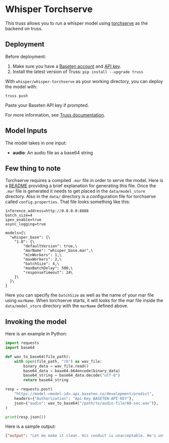 # Whisper Torchserve

This truss allows you to run a whisper model using [torchserve](https://pytorch.org/serve/) as the backend on truss.


## Deployment

Before deployment:

1. Make sure you have a [Baseten account](https://app.baseten.co/signup) and [API key](https://app.baseten.co/settings/account/api_keys).
2. Install the latest version of Truss: `pip install --upgrade truss`

With `whisper/whisper-torchserve` as your working directory, you can deploy the model with:

```
truss push
```

Paste your Baseten API key if prompted.

For more information, see [Truss documentation](https://truss.baseten.co).

## Model Inputs

The model takes in one input:
- __audio__: An audio file as a base64 string

## Few thing to note
Torchserve requires a compiled `.mar` file in order to serve the model. Here is a [README](https://github.com/pytorch/serve/blob/master/model-archiver/README.md) providing a brief explanation for generating this file. Once the `.mar` file is generated it needs to get placed in the `data/model_store` directory. Also in the `data/` directory is a configuration file for torchserve called `config.properties`. That file looks something like this:

```
inference_address=http://0.0.0.0:8888
batch_size=4
ipex_enable=true
async_logging=true

models={\
  "whisper_base": {\
    "1.0": {\
        "defaultVersion": true,\
        "marName": "whisper_base.mar",\
        "minWorkers": 1,\
        "maxWorkers": 2,\
        "batchSize": 4,\
        "maxBatchDelay": 500,\
        "responseTimeout": 24\
    }\
  }\
}
```

Here you can specify the `batchSize` as well as the name of your mar file using `marName`. When torchserve starts, it will looks for the mar file inside the `data/model_store` directory with the `marName` defined above.

## Invoking the model

Here is an example in Python:

```python
import requests
import base64

def wav_to_base64(file_path):
    with open(file_path, "rb") as wav_file:
        binary_data = wav_file.read()
        base64_data = base64.b64encode(binary_data)
        base64_string = base64_data.decode("utf-8")
        return base64_string

resp = requests.post(
    "https://model-<model-id>.api.baseten.co/development/predict",
    headers={"Authorization": "Api-Key BASETEN-API-KEY"},
    json={"audio": wav_to_base64("/path/to/audio-file/60-sec.wav")},
)

print(resp.json())
```

Here is a sample output:

```json
{"output": "Let me make it clear. His conduct is unacceptable. He's unfit. And be careful of what you're gonna get. He doesn't care for the American people. It's Donald Trump first. This is what I want people to understand. These people have... I mean, she has no idea what the hell the names of those provinces are, but she wants to send our sons and daughters and our troops and our military equipment to go fight it. Look at the blank expression. She doesn't know the names of the provinces. You do this at every debate. You say, no, don't interrupt me. I didn't interrupt you."}
```
